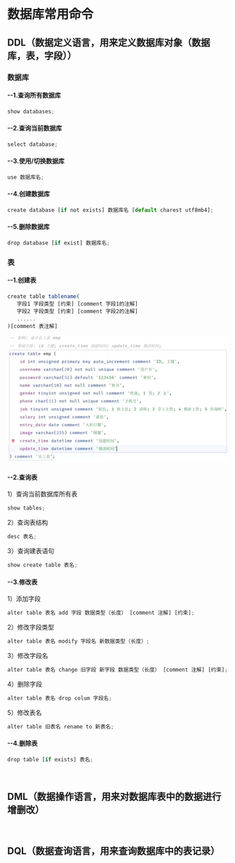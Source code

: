# 数据库常用命令

<p> 
  
## DDL（数据定义语言，用来定义数据库对象（数据库，表，字段））
### 数据库
#### --1.查询所有数据库
```jsx title="src/components/HelloDocusaurus.js"
show databases;
```
#### --2.查询当前数据库
```jsx title="src/components/HelloDocusaurus.js"
select database;
```
#### --3.使用/切换数据库
```jsx title="src/components/HelloDocusaurus.js"
use 数据库名;
```
#### --4.创建数据库
```jsx title="src/components/HelloDocusaurus.js"
create database [if not exists] 数据库名 [default charest utf8mb4];
```
#### --5.删除数据库
```jsx title="src/components/HelloDocusaurus.js"
drop database [if exist] 数据库名;
```

### 表
#### --1.创建表
```jsx title="src/components/HelloDocusaurus.js"
create table tablename(
   字段1 字段类型 [约束] [comment 字段1的注解]
   字段2 字段类型 [约束] [comment 字段2的注解]
   ......
)[comment 表注解]
```
 ![表设计](resource/mysql_DDL1.png)

 #### --2.查询表
1）查询当前数据库所有表
 ```jsx title="src/components/HelloDocusaurus.js"
show tables;
```
2）查询表结构
  ```jsx title="src/components/HelloDocusaurus.js"
desc 表名;
```
3）查询建表语句
 ```jsx title="src/components/HelloDocusaurus.js"
show create table 表名;
```
#### --3.修改表
1）添加字段
 ```jsx title="src/components/HelloDocusaurus.js"
alter table 表名 add 字段 数据类型（长度） [comment 注解] [约束];
```
2）修改字段类型
 ```jsx title="src/components/HelloDocusaurus.js"
alter table 表名 modify 字段名 新数据类型（长度）;
```
3）修改字段名
 ```jsx title="src/components/HelloDocusaurus.js"
alter table 表名 change 旧字段 新字段 数据类型（长度） [comment 注解] [约束];
```
4）删除字段
 ```jsx title="src/components/HelloDocusaurus.js"
alter table 表名 drop colum 字段名;
```
5）修改表名
 ```jsx title="src/components/HelloDocusaurus.js"
alter table 旧表名 rename to 新表名;
```

#### --4.删除表
 ```jsx title="src/components/HelloDocusaurus.js"
drop table [if exists] 表名;
```

<br>

## DML（数据操作语言，用来对数据库表中的数据进行增删改）

<br>

## DQL（数据查询语言，用来查询数据库中的表记录）
